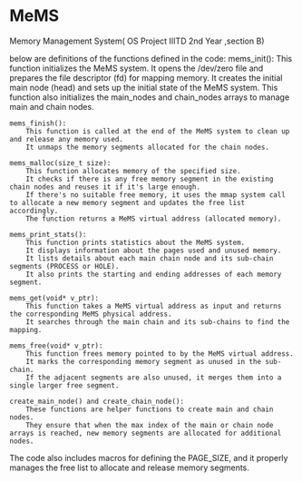 # MeMS
Memory Management System( OS Project IIITD 2nd Year ,section B)

below are definitions of the functions defined in the code:
    mems_init():
        This function initializes the MeMS system.
        It opens the /dev/zero file and prepares the file descriptor (fd) for mapping memory.
        It creates the initial main node (head) and sets up the initial state of the MeMS system.
        This function also initializes the main_nodes and chain_nodes arrays to manage main and chain nodes.

    mems_finish():
        This function is called at the end of the MeMS system to clean up and release any memory used.
        It unmaps the memory segments allocated for the chain nodes.

    mems_malloc(size_t size):
        This function allocates memory of the specified size.
        It checks if there is any free memory segment in the existing chain nodes and reuses it if it's large enough.
        If there's no suitable free memory, it uses the mmap system call to allocate a new memory segment and updates the free list accordingly.
        The function returns a MeMS virtual address (allocated memory).

    mems_print_stats():
        This function prints statistics about the MeMS system.
        It displays information about the pages used and unused memory.
        It lists details about each main chain node and its sub-chain segments (PROCESS or HOLE).
        It also prints the starting and ending addresses of each memory segment.

    mems_get(void* v_ptr):
        This function takes a MeMS virtual address as input and returns the corresponding MeMS physical address.
        It searches through the main chain and its sub-chains to find the mapping.

    mems_free(void* v_ptr):
        This function frees memory pointed to by the MeMS virtual address.
        It marks the corresponding memory segment as unused in the sub-chain.
        If the adjacent segments are also unused, it merges them into a single larger free segment.

    create_main_node() and create_chain_node():
        These functions are helper functions to create main and chain nodes.
        They ensure that when the max index of the main or chain node arrays is reached, new memory segments are allocated for additional nodes.

The code also includes macros for defining the PAGE_SIZE, and it properly manages the free list to allocate and release memory segments.
